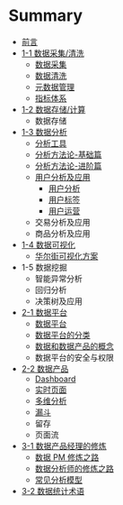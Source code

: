 # Summary

* [前言](README.md)
* [1-1 数据采集/清洗](di-2-zhang-shu-ju-cai-96c6-qing-xi.md)
  * [数据采集](di-2-zhang-shu-ju-cai-96c6-qing-xi/shu-ju-cai-ji.md)
  * [数据清洗](di-2-zhang-shu-ju-cai-96c6-qing-xi/shu-ju-qing-xi.md)
  * [元数据管理](di-2-zhang-shu-ju-cai-96c6-qing-xi/yuan-shu-ju-guan-li.md)
  * [指标体系](di-2-zhang-shu-ju-cai-96c6-qing-xi/zhi-biao-ti-xi.md)
* [1-2 数据存储/计算](di-3-zhang-shu-ju-cun-50a8-ji-suan.md)
  * 数据存储
* [1-3 数据分析](di-4-zhang-shu-ju-fen-xi.md)
  * [分析工具](di-4-zhang-shu-ju-fen-xi/fen-xi-gong-ju.md)
  * [分析方法论-基础篇](di-4-zhang-shu-ju-fen-xi/fen-xi-fang-fa-8bba-ji-chu-pian.md)
  * [分析方法论-进阶篇](di-4-zhang-shu-ju-fen-xi/fen-xi-fang-fa-8bba-jin-jie-pian.md)
  * [用户分析及应用](di-4-zhang-shu-ju-fen-xi/yong-hu-fen-xi.md)
    * [用户分析](di-4-zhang-shu-ju-fen-xi/yong-hu-duo-wei-fen-xi.md)
    * [用户标签](di-4-zhang-shu-ju-fen-xi/yong-hu-biao-qian.md)
    * [用户运营](di-4-zhang-shu-ju-fen-xi/yong-hu-yun-ying-fang-fa.md)
  * 交易分析及应用
  * 商品分析及应用
* [1-4 数据可视化](di-5-zhang-shu-ju-ke-shi-hua.md)
  * [华尔街可视化方案](di-5-zhang-shu-ju-ke-shi-hua/hua-er-jie-ke-shi-hua-fang-an.md)
* 1-5 数据挖掘
  * 智能异常分析
  * 回归分析
  * 决策树及应用
* [2-1 数据平台](di-yi-zhang-shu-ju-chan-pin-gai-lan.md)
  * [数据平台](di-yi-zhang-shu-ju-chan-pin-gai-lan/shu-ju-chan-pin-jia-gou.md)
  * [数据平台的分类](di-yi-zhang-shu-ju-chan-pin-gai-lan/shu-ju-chan-pin-fen-lei.md)
  * [数据和数据产品的概念](di-yi-zhang-shu-ju-chan-pin-gai-lan/shu-ju-he-shu-ju-chan-pin-de-gai-nian.md)
  * 数据平台的安全与权限
* [2-2 数据产品](di-6-zhang-shu-ju-chan-pin-she-ji.md)
  * [Dashboard](dashboard-she-ji.md)
  * [实时页面](di-6-zhang-shu-ju-chan-pin-she-ji/shi-shi-ye-mian.md)
  * [多维分析](duo-wei-fen-xi.md)
  * [漏斗](lou-dou.md)
  * 留存
  * 页面流
* [3-1 数据产品经理的修炼](3-1-shu-ju-chan-pin-jing-li-de-xiu-lian.md)
  * [数据 PM 修炼之路](di-yi-zhang-shu-ju-chan-pin-gai-lan/shu-ju-chan-pin-xiu-lian-zhi-lu.md)
  * [数据分析师的修炼之路](3-2-shu-ju-fen-xi-shi-de-xiu-lian-zhi-lu.md)
  * [常见分析模型](di-yi-zhang-shu-ju-chan-pin-gai-lan/chang-jian-fen-xi-mo-xing.md)
* [3-2 数据统计术语](3-3-shu-ju-tong-ji-zhu-yu.md)


